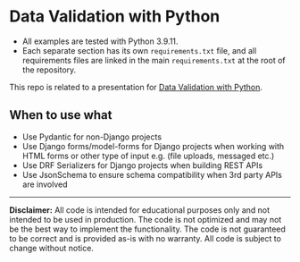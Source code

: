 # Data Validation with Python

- All examples are tested with Python 3.9.11.
- Each separate section has its own `requirements.txt` file, and all requirements files are linked in the main `requirements.txt` at the root of the repository.


This repo is related to a presentation for [Data Validation with Python](https://docs.google.com/presentation/d/1SYrkt3BDIW7O_7NOzGZg8fgW6owR-FS1Fmr-A7gYhAk/edit?usp=sharing).

## When to use what

- Use Pydantic for non-Django projects
- Use Django forms/model-forms for Django projects when working with HTML forms or other type of input e.g. (file uploads, messaged etc.)
- Use DRF Serializers for Django projects when building REST APIs
- Use JsonSchema to ensure schema compatibility when 3rd party APIs are involved


---


**Disclaimer:** All code is intended for educational purposes only and not intended to be used in production.  The code is not optimized and may not be the best way to implement the functionality.  The code is not guaranteed to be correct and is provided as-is with no warranty.  All code is subject to change without notice.
